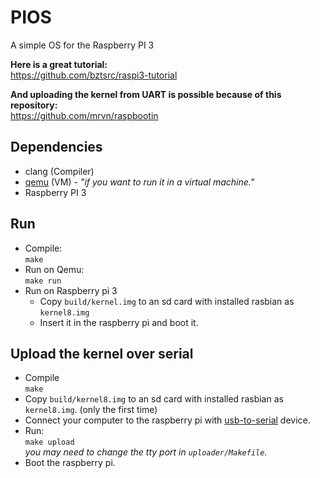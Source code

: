 # PIOS

A simple OS for the Raspberry PI 3

**Here is a great tutorial:**  
https://github.com/bztsrc/raspi3-tutorial

**And uploading the kernel from UART is possible because of this repository:**  
https://github.com/mrvn/raspbootin

## Dependencies

* clang (Compiler)
* [qemu](https://www.qemu.org/) (VM) - *"if you want to run it in a virtual machine."*
* Raspberry PI 3

## Run

* Compile:  
    `make`
* Run on Qemu:  
    `make run`
* Run on Raspberry pi 3
    - Copy `build/kernel.img` to an sd card with installed rasbian as `kernel8.img`
    - Insert it in the raspberry pi and boot it.

## Upload the kernel over serial

* Compile  
    ```make```
* Copy `build/kernel8.img` to an sd card with installed rasbian as `kernel8.img`. (only the first time)
* Connect your computer to the raspberry pi with [usb-to-serial](https://en.wikipedia.org/wiki/USB_adapter) device.
* Run:  
    ```make upload```  
    *you may need to change the tty port in `uploader/Makefile`.*
* Boot the raspberry pi.
    
